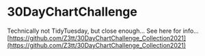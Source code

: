 # 30DayChartChallenge

Technically not TidyTuesday, but close enough... See here for info... [https://github.com/Z3tt/30DayChartChallenge_Collection2021](https://github.com/Z3tt/30DayChartChallenge_Collection2021)
